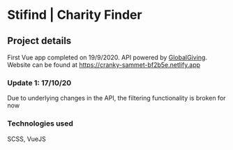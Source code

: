# Stifind | Charity Finder

## Project details
First Vue app completed on 19/9/2020. API powered by [GlobalGiving](https://www.globalgiving.org/api/). Website can be found at <https://cranky-sammet-bf2b5e.netlify.app>

### Update 1: 17/10/20
Due to underlying changes in the API, the filtering functionality is broken for now

### Technologies used
SCSS, VueJS
